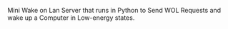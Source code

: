 Mini Wake on Lan Server that runs in Python to Send WOL Requests and wake up a Computer in Low-energy states.
